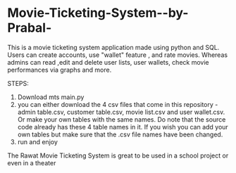 # Movie-Ticketing-System--by-Prabal-
This is a movie ticketing system application made using python and SQL. Users can create accounts, use "wallet" feature , and rate movies. Whereas admins can read ,edit and delete user lists, user wallets,  check movie performances via graphs and more. 

STEPS:

1. Download mts main.py 
2. you can either download the 4 csv files that come in this repository - admin table.csv, customer table.csv, movie list.csv and user wallet.csv. Or make your own tables with the same names. Do note that the source code already has these 4 table names in it. If you wish you can add your own tables but make sure that the .csv file names have been changed.
3. run and enjoy

The Rawat Movie Ticketing System is great to be used in a school project or even in a theater
